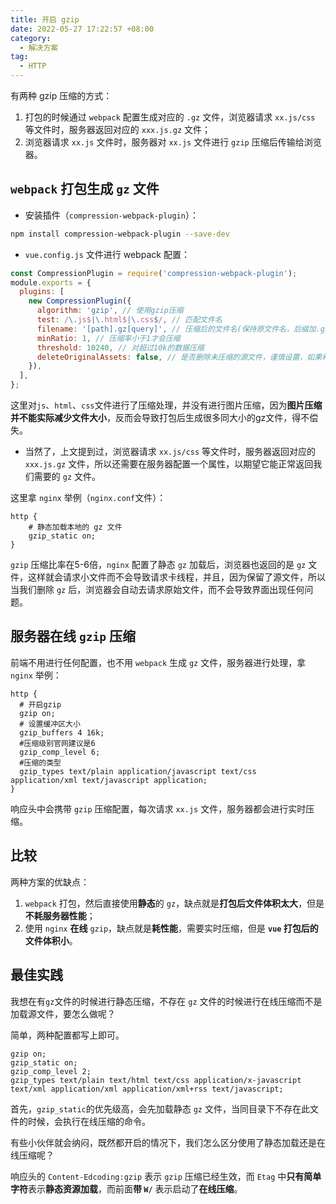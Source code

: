 ```yaml
---
title: 开启 gzip
date: 2022-05-27 17:22:57 +08:00
category:
  - 解决方案
tag:
  - HTTP
---
```


有两种 gzip 压缩的方式：

1. 打包的时候通过 `webpack` 配置生成对应的 `.gz` 文件，浏览器请求 `xx.js/css` 等文件时，服务器返回对应的 `xxx.js.gz` 文件；
2. 浏览器请求 `xx.js` 文件时，服务器对 `xx.js` 文件进行 `gzip` 压缩后传输给浏览器。 

## `webpack` 打包生成 `gz` 文件

- 安装插件（`compression-webpack-plugin`）：

```bash
npm install compression-webpack-plugin --save-dev
```

- `vue.config.js` 文件进行 webpack 配置：

```js
const CompressionPlugin = require('compression-webpack-plugin');
module.exports = {
  plugins: [
    new CompressionPlugin({
      algorithm: 'gzip', // 使用gzip压缩
      test: /\.js$|\.html$|\.css$/, // 匹配文件名
      filename: '[path].gz[query]', // 压缩后的文件名(保持原文件名，后缀加.gz)
      minRatio: 1, // 压缩率小于1才会压缩
      threshold: 10240, // 对超过10k的数据压缩
      deleteOriginalAssets: false, // 是否删除未压缩的源文件，谨慎设置，如果希望提供非gzip的资源，可不设置或者设置为false（比如删除打包后的gz后还可以加载到原始资源文件）
    }),
  ],
};

```

这里对`js`、`html`、`css`文件进行了压缩处理，并没有进行图片压缩，因为**图片压缩并不能实际减少文件大小**，反而会导致打包后生成很多同大小的gz文件，得不偿失。

- 当然了，上文提到过，浏览器请求 `xx.js/css` 等文件时，服务器返回对应的 `xxx.js.gz` 文件，所以还需要在服务器配置一个属性，以期望它能正常返回我们需要的 `gz` 文件。

这里拿 `nginx` 举例（`nginx.conf`文件）：

```nginx
http {
	# 静态加载本地的 gz 文件
	gzip_static on;
}
```

`gzip` 压缩比率在5-6倍，`nginx` 配置了静态 `gz` 加载后，浏览器也返回的是 `gz` 文件，这样就会请求小文件而不会导致请求卡线程，并且，因为保留了源文件，所以当我们删除 `gz` 后，浏览器会自动去请求原始文件，而不会导致界面出现任何问题。 

## 服务器在线 `gzip` 压缩

前端不用进行任何配置，也不用 `webpack` 生成 `gz` 文件，服务器进行处理，拿 `nginx` 举例： 

```nginx
http {
  # 开启gzip
  gzip on;
  # 设置缓冲区大小
  gzip_buffers 4 16k;
  #压缩级别官网建议是6
  gzip_comp_level 6;
  #压缩的类型
  gzip_types text/plain application/javascript text/css application/xml text/javascript application;
}
```

响应头中会携带 `gzip` 压缩配置，每次请求 `xx.js` 文件，服务器都会进行实时压缩。

##  比较

两种方案的优缺点：

1. `webpack` 打包，然后直接使用**静态**的 `gz`，缺点就是**打包后文件体积太大**，但是**不耗服务器性能**；
2. 使用 `nginx` **在线** `gzip`，缺点就是**耗性能**，需要实时压缩，但是 **`vue` 打包后的文件体积小**。

## 最佳实践

我想在有`gz`文件的时候进行静态压缩，不存在 `gz` 文件的时候进行在线压缩而不是加载源文件，要怎么做呢？

简单，两种配置都写上即可。

```nginx
gzip on;
gzip_static on;
gzip_comp_level 2;
gzip_types text/plain text/html text/css application/x-javascript text/xml application/xml application/xml+rss text/javascript; 
```

首先，`gzip_static`的优先级高，会先加载静态 `gz` 文件，当同目录下不存在此文件的时候，会执行在线压缩的命令。

有些小伙伴就会纳闷，既然都开启的情况下，我们怎么区分使用了静态加载还是在线压缩呢？

响应头的 `Content-Edcoding:gzip` 表示 `gzip` 压缩已经生效，而 `Etag` 中**只有简单字符**表示**静态资源加载**，而前面**带 `W/`** 表示启动了**在线压缩**。